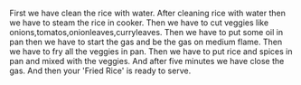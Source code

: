 First we have clean the rice with water.
After cleaning rice with water then we have to steam the rice in cooker.
Then we have to cut veggies like onions,tomatos,onionleaves,curryleaves.
Then we have to put some oil in pan then we have to start the gas and be the gas on medium flame.
Then we have to fry all the veggies in pan.
Then we have to put rice and spices in pan and mixed with the veggies.
And after five minutes we have close the gas.
And then your 'Fried Rice' is ready to serve.